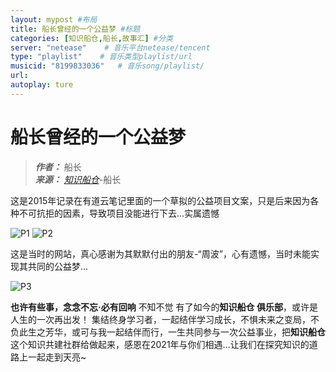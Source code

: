 ```yaml
---
layout: mypost #布局
title: 船长曾经的一个公益梦 #标题
categories: [知识船仓,船长,故事汇] #分类
server: "netease"    # 音乐平台netease/tencent
type: "playlist"    # 音乐类型playlist/url
musicid: "8199833036"   # 音乐song/playlist/
url: 
autoplay: ture
---
```


# 船长曾经的一个公益梦

> ***作者：*** 船长     
> ***来源：*** *[知识船仓](https://ifree8.com)*-船长   


这是2015年记录在有道云笔记里面的一个草拟的公益项目文案，只是后来因为各种不可抗拒的因素，导致项目没能进行下去...实属遗憾

![P1](01.png)
![P2](02.png)


这是当时的网站，真心感谢为其默默付出的朋友-“周波”，心有遗憾，当时未能实现其共同的公益梦...

![P3](03.jpg)


**也许有些事，念念不忘·必有回响** 不知不觉 有了如今的**知识船仓 俱乐部**，或许是人生的一次再出发！
集结终身学习者，一起结伴学习成长，不惧未来之变局，不负此生之芳华，或可与我一起结伴而行，一生共同参与一次公益事业，把**知识船仓**这个知识共建社群给做起来，感恩在2021年与你们相遇...让我们在探究知识的道路上一起走到天亮~